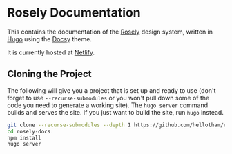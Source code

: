 # Rosely Documentation

This contains the documentation of the [Rosely](https://github.com/hellotham/Rosely) design system, written in [Hugo](https://gohugo.io) using the [Docsy](https://github.com/google/docsy) theme.

It is currently hosted at [Netlify](https://netlify.com).

## Cloning the Project

The following will give you a project that is set up and ready to use (don't forget to use `--recurse-submodules` or you won't pull down some of the code you need to generate a working site). The `hugo server` command builds and serves the site. If you just want to build the site, run `hugo` instead.

```bash
git clone --recurse-submodules --depth 1 https://github.com/hellotham/rosely-docs.git
cd rosely-docs
npm install
hugo server
```

